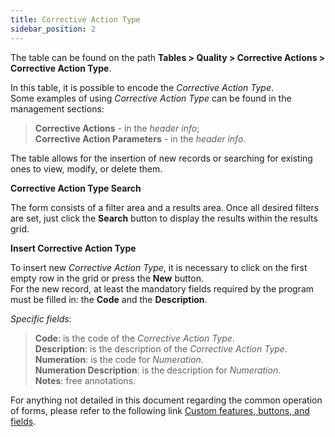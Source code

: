 ```yaml
---
title: Corrective Action Type
sidebar_position: 2
---
```


The table can be found on the path **Tables > Quality > Corrective Actions > Corrective Action Type**.

In this table, it is possible to encode the *Corrective Action Type*.  
Some examples of using *Corrective Action Type* can be found in the management sections:
> **Corrective Actions** - in the *header info*;   
> **Corrective Action Parameters** - in the *header info*.

The table allows for the insertion of new records or searching for existing ones to view, modify, or delete them.

**Corrective Action Type Search**

The form consists of a filter area and a results area. Once all desired filters are set, just click the **Search** button to display the results within the results grid.

**Insert Corrective Action Type**

To insert new *Corrective Action Type*, it is necessary to click on the first empty row in the grid or press the **New** button.   
For the new record, at least the mandatory fields required by the program must be filled in: the **Code** and the **Description**.

*Specific fields*: 
   
> **Code**: is the code of the *Corrective Action Type*.   
> **Description**: is the description of the *Corrective Action Type*.   
> **Numeration**: is the code for *Numeration*.   
> **Numeration Description**: is the description for *Numeration*.   
> **Notes**: free annotations.

For anything not detailed in this document regarding the common operation of forms, please refer to the following link [Custom features, buttons, and fields](/docs/guide/common).